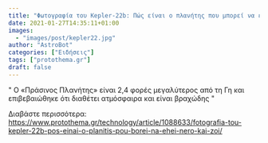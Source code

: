 ```yaml
---
title: "Φωτογραφία του Kepler-22b: Πώς είναι ο πλανήτης που μπορεί να έχει νερό και ζωή"
date: 2021-01-27T14:35:11+01:00
images:
  - "images/post/kepler22.jpg"
author: "AstroBot"
categories: ["Ειδήσεις"]
tags: ["protothema.gr"]
draft: false
---
```


" Ο «Πράσινος Πλανήτης» είναι 2,4 φορές μεγαλύτερος από τη Γη και επιβεβαιώθηκε ότι διαθέτει ατμόσφαιρα και είναι βραχώδης "

Διαβάστε περισσότερα: https://www.protothema.gr/technology/article/1088633/fotografia-tou-kepler-22b-pos-einai-o-planitis-pou-borei-na-ehei-nero-kai-zoi/
